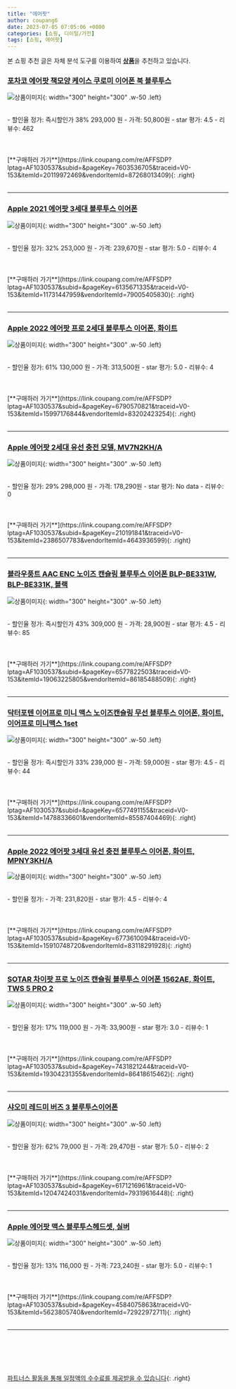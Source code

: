```yaml
---
title: "에어팟"
author: coupang6
date: 2023-07-05 07:05:06 +0800
categories: [쇼핑, 디이털/가전]
tags: [쇼핑, 에어팟]
---
```


본 쇼핑 추천 글은 자체 분석 도구를 이용하여 [**상품**](https://link.coupang.com/a/bao1ui)을 추천하고 있습니다.

### [포차코 에어팟 책모양 케이스 쿠로미 이어폰 북 블루투스](https://link.coupang.com/re/AFFSDP?lptag=AF1030537&subid=&pageKey=7603536705&traceid=V0-153&itemId=20119972469&vendorItemId=87268013409)

![상품이미지](https://thumbnail7.coupangcdn.com/thumbnails/remote/230x230ex/image/vendor_inventory/9f3c/8ef065ed4ee657b0ead26b5d6b318997767b02eaf722623bd48095fe73eb.jpg){: width="300" height="300" .w-50 .left}


<br>
- 할인율 정가: 즉시할인가 38%  293,000   원
- 가격: 50,800원
- star 평가: 4.5
- 리뷰수: 462
<br>
<br>
<br>
<br>
[**구매하러 가기**](https://link.coupang.com/re/AFFSDP?lptag=AF1030537&subid=&pageKey=7603536705&traceid=V0-153&itemId=20119972469&vendorItemId=87268013409){: .right}
<br>
<br>

---

### [Apple 2021 에어팟 3세대 블루투스 이어폰](https://link.coupang.com/re/AFFSDP?lptag=AF1030537&subid=&pageKey=6135671335&traceid=V0-153&itemId=11731447959&vendorItemId=79005405830)

![상품이미지](https://thumbnail7.coupangcdn.com/thumbnails/remote/230x230ex/image/retail/images/7093037451552247-2a67e10a-1d1c-43fa-b170-36000eebcd6f.jpg){: width="300" height="300" .w-50 .left}


<br>
- 할인율 정가: 32%  253,000   원
- 가격: 239,670원
- star 평가: 5.0
- 리뷰수: 4
<br>
<br>
<br>
<br>
[**구매하러 가기**](https://link.coupang.com/re/AFFSDP?lptag=AF1030537&subid=&pageKey=6135671335&traceid=V0-153&itemId=11731447959&vendorItemId=79005405830){: .right}
<br>
<br>

---

### [Apple 2022 에어팟 프로 2세대 블루투스 이어폰, 화이트](https://link.coupang.com/re/AFFSDP?lptag=AF1030537&subid=&pageKey=6790570821&traceid=V0-153&itemId=15997176844&vendorItemId=83202423254)

![상품이미지](https://thumbnail7.coupangcdn.com/thumbnails/remote/230x230ex/image/retail/images/2022/09/21/15/3/33936cab-016e-41a1-bc44-94cdfffe0a5e.jpg){: width="300" height="300" .w-50 .left}


<br>
- 할인율 정가: 61%  130,000   원
- 가격: 313,500원
- star 평가: 5.0
- 리뷰수: 4
<br>
<br>
<br>
<br>
[**구매하러 가기**](https://link.coupang.com/re/AFFSDP?lptag=AF1030537&subid=&pageKey=6790570821&traceid=V0-153&itemId=15997176844&vendorItemId=83202423254){: .right}
<br>
<br>

---

### [Apple 에어팟 2세대 유선 충전 모델, MV7N2KH/A](https://link.coupang.com/re/AFFSDP?lptag=AF1030537&subid=&pageKey=210191841&traceid=V0-153&itemId=2386507783&vendorItemId=4643936599)

![상품이미지](https://thumbnail9.coupangcdn.com/thumbnails/remote/230x230ex/image/product/image/vendoritem/2019/09/02/4643936599/1d600ddf-f0ca-4f91-b62e-d1d86797451d.jpg){: width="300" height="300" .w-50 .left}


<br>
- 할인율 정가: 29%  298,000   원
- 가격: 178,290원
- star 평가: No data
- 리뷰수: 0
<br>
<br>
<br>
<br>
[**구매하러 가기**](https://link.coupang.com/re/AFFSDP?lptag=AF1030537&subid=&pageKey=210191841&traceid=V0-153&itemId=2386507783&vendorItemId=4643936599){: .right}
<br>
<br>

---

### [블라우풍트 AAC ENC 노이즈 캔슬링 블루투스 이어폰 BLP-BE331W, BLP-BE331K, 블랙](https://link.coupang.com/re/AFFSDP?lptag=AF1030537&subid=&pageKey=6577822503&traceid=V0-153&itemId=19063225805&vendorItemId=86185488509)

![상품이미지](https://thumbnail8.coupangcdn.com/thumbnails/remote/230x230ex/image/vendor_inventory/125e/47ee8f08e0524db688ba8403259bb82eb8622fdb7fe98126994de97afc12.jpg){: width="300" height="300" .w-50 .left}


<br>
- 할인율 정가: 즉시할인가 43%  309,000   원
- 가격: 28,900원
- star 평가: 4.5
- 리뷰수: 85
<br>
<br>
<br>
<br>
[**구매하러 가기**](https://link.coupang.com/re/AFFSDP?lptag=AF1030537&subid=&pageKey=6577822503&traceid=V0-153&itemId=19063225805&vendorItemId=86185488509){: .right}
<br>
<br>

---

### [닥터포텐 이어프로 미니 맥스 노이즈캔슬링 무선 블루투스 이어폰, 화이트, 이어프로 미니맥스 1set](https://link.coupang.com/re/AFFSDP?lptag=AF1030537&subid=&pageKey=6577491155&traceid=V0-153&itemId=14788336601&vendorItemId=85587404469)

![상품이미지](https://thumbnail6.coupangcdn.com/thumbnails/remote/230x230ex/image/vendor_inventory/6c17/885e07b14a680f4158119a547add7df5f503e1fd699752e0c5c84ce720be.jpg){: width="300" height="300" .w-50 .left}


<br>
- 할인율 정가: 즉시할인가 33%  239,000   원
- 가격: 59,000원
- star 평가: 4.5
- 리뷰수: 44
<br>
<br>
<br>
<br>
[**구매하러 가기**](https://link.coupang.com/re/AFFSDP?lptag=AF1030537&subid=&pageKey=6577491155&traceid=V0-153&itemId=14788336601&vendorItemId=85587404469){: .right}
<br>
<br>

---

### [Apple 2022 에어팟 3세대 유선 충전 블루투스 이어폰, 화이트, MPNY3KH/A](https://link.coupang.com/re/AFFSDP?lptag=AF1030537&subid=&pageKey=6773610094&traceid=V0-153&itemId=15910748720&vendorItemId=83118291928)

![상품이미지](https://thumbnail8.coupangcdn.com/thumbnails/remote/230x230ex/image/retail/images/2022/09/14/11/5/e3e0c8d4-e9f1-4610-b533-48c0cf051afd.jpg){: width="300" height="300" .w-50 .left}


<br>
- 할인율 정가: 
- 가격: 231,820원
- star 평가: 4.5
- 리뷰수: 4
<br>
<br>
<br>
<br>
[**구매하러 가기**](https://link.coupang.com/re/AFFSDP?lptag=AF1030537&subid=&pageKey=6773610094&traceid=V0-153&itemId=15910748720&vendorItemId=83118291928){: .right}
<br>
<br>

---

### [SOTAR 차이팟 프로 노이즈 캔슬링 블루투스 이어폰 1562AE, 화이트, TWS 5 PRO 2](https://link.coupang.com/re/AFFSDP?lptag=AF1030537&subid=&pageKey=7431821244&traceid=V0-153&itemId=19304231355&vendorItemId=86418615462)

![상품이미지](https://thumbnail10.coupangcdn.com/thumbnails/remote/230x230ex/image/vendor_inventory/b436/e0f165ec3705818cbaa72aa786084d9a64afe0e86e1cac387b1d9e67099d.jpg){: width="300" height="300" .w-50 .left}


<br>
- 할인율 정가: 17%  119,000   원
- 가격: 33,900원
- star 평가: 3.0
- 리뷰수: 1
<br>
<br>
<br>
<br>
[**구매하러 가기**](https://link.coupang.com/re/AFFSDP?lptag=AF1030537&subid=&pageKey=7431821244&traceid=V0-153&itemId=19304231355&vendorItemId=86418615462){: .right}
<br>
<br>

---

### [샤오미 레드미 버즈 3 블루투스이어폰](https://link.coupang.com/re/AFFSDP?lptag=AF1030537&subid=&pageKey=6171216961&traceid=V0-153&itemId=12047424031&vendorItemId=79319616448)

![상품이미지](https://thumbnail8.coupangcdn.com/thumbnails/remote/230x230ex/image/retail/images/7801741455607389-b96b4332-2579-47a4-a10d-13d6e207fee2.jpg){: width="300" height="300" .w-50 .left}


<br>
- 할인율 정가: 62%  79,000   원
- 가격: 29,470원
- star 평가: 5.0
- 리뷰수: 2
<br>
<br>
<br>
<br>
[**구매하러 가기**](https://link.coupang.com/re/AFFSDP?lptag=AF1030537&subid=&pageKey=6171216961&traceid=V0-153&itemId=12047424031&vendorItemId=79319616448){: .right}
<br>
<br>

---

### [Apple 에어팟 맥스 블루투스헤드셋, 실버](https://link.coupang.com/re/AFFSDP?lptag=AF1030537&subid=&pageKey=4584075863&traceid=V0-153&itemId=5623805740&vendorItemId=72922972711)

![상품이미지](https://thumbnail6.coupangcdn.com/thumbnails/remote/230x230ex/image/retail/images/218005008681-0735e1ea-25ea-4d80-b172-74d4cfee0812.jpg){: width="300" height="300" .w-50 .left}


<br>
- 할인율 정가: 13%  116,000   원
- 가격: 723,240원
- star 평가: 5.0
- 리뷰수: 1
<br>
<br>
<br>
<br>
[**구매하러 가기**](https://link.coupang.com/re/AFFSDP?lptag=AF1030537&subid=&pageKey=4584075863&traceid=V0-153&itemId=5623805740&vendorItemId=72922972711){: .right}
<br>
<br>

---
<br><br><br><br><br> [파트너스 활동을 통해 일정액의 수수료를 제공받을 수 있습니다](https://link.coupang.com/a/bao1ui){: .right}